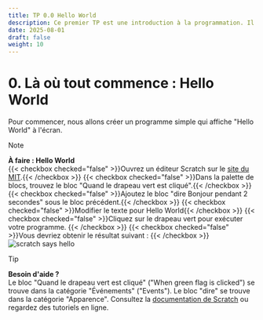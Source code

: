 ```yaml
---
title: TP 0.0 Hello World
description: Ce premier TP est une introduction à la programmation. Il utilise le langage scratch.
date: 2025-08-01
draft: false
weight: 10
---
```


# 0. Là où tout commence : Hello World
Pour commencer, nous allons créer un programme simple qui affiche "Hello World" à l'écran.

> [!note]  
> **À faire : Hello World**  
> {{< checkbox checked="false" >}}Ouvrez un éditeur Scratch sur le [site du MIT](https://scratch.mit.edu/projects/editor).{{< /checkbox >}}
> {{< checkbox checked="false" >}}Dans la palette de blocs, trouvez le bloc "Quand le drapeau vert est cliqué".{{< /checkbox >}}
> {{< checkbox checked="false" >}}Ajoutez le bloc "dire Bonjour pendant 2 secondes" sous le bloc précédent.{{< /checkbox >}}
> {{< checkbox checked="false" >}}Modifier le texte pour Hello World{{< /checkbox >}}
> {{< checkbox checked="false" >}}Cliquez sur le drapeau vert pour exécuter votre programme.   {{< /checkbox >}}
> {{< checkbox checked="false" >}}Vous devriez obtenir le résultat suivant : {{< /checkbox >}}
> ![![scratch says hello](/images/scratch_says_hello.png)](/images/scratch_says_hello.png)


> [!tip]  
> **Besoin d'aide ?**  
> Le bloc "Quand le drapeau vert est cliqué" ("When green flag is clicked") se trouve dans la catégorie "Événements" ("Events").
> Le bloc "dire" se trouve dans la catégorie "Apparence".
> Consultez la [documentation de Scratch](https://scratch.mit.edu/help) ou regardez des tutoriels en ligne.




